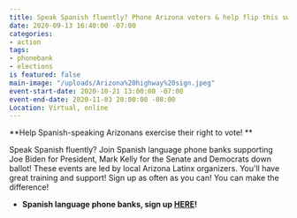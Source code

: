 ```yaml
---
title: Speak Spanish fluently? Phone Arizona voters & help flip this swing state!
date: 2020-09-13 16:40:00 -07:00
categories:
- action
tags:
- phonebank
- elections
is featured: false
main-image: "/uploads/Arizona%20highway%20sign.jpeg"
event-start-date: 2020-10-21 13:00:00 -07:00
event-end-date: 2020-11-03 20:00:00 -08:00
Location: Virtual, online
---
```


**Help Spanish-speaking Arizonans exercise their right to vote! **

Speak Spanish fluently? Join Spanish language phone banks supporting Joe Biden for President, Mark Kelly for the Senate and Democrats down ballot! These events are led by local Arizona Latinx organizers. You'll have great training and support! Sign up as often as you can! You can make the difference!

* **Spanish language phone banks, sign up [HERE](https://www.mobilize.us/?org_ids=2374&tag_ids=1&tag_ids=2)!**